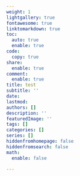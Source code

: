 ```yaml
---
weight: 1
lightgallery: true
fontawesome: true
linktomarkdown: true
toc:
  auto: true
  enable: true
code:
  copy: true
share:
  enable: true
comment:
  enable: true
title: test
subtitle: ''
date: 
lastmod: 
authors: []
description: ''
featuredImage: ''
tags: []
categories: []
series: []
hiddenfromhomepage: false
hiddenfromsearch: false
math:
  enable: false

---
```

